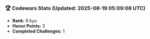 ### 🏆 Codewars Stats (Updated: 2025-08-19 05:09:08 UTC)

- **Rank:** 8 kyu
- **Honor Points:** 3
- **Completed Challenges:** 1
